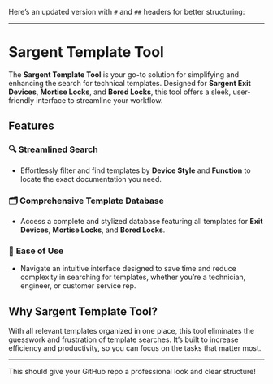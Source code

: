 Here’s an updated version with `#` and `##` headers for better structuring:

---

# Sargent Template Tool

The **Sargent Template Tool** is your go-to solution for simplifying and enhancing the search for technical templates. Designed for **Sargent Exit Devices**, **Mortise Locks**, and **Bored Locks**, this tool offers a sleek, user-friendly interface to streamline your workflow.

## Features

### 🔍 **Streamlined Search**
- Effortlessly filter and find templates by **Device Style** and **Function** to locate the exact documentation you need.

### 🗂 **Comprehensive Template Database**
- Access a complete and stylized database featuring all templates for **Exit Devices**, **Mortise Locks**, and **Bored Locks**.

### 🚀 **Ease of Use**
- Navigate an intuitive interface designed to save time and reduce complexity in searching for templates, whether you’re a technician, engineer, or customer service rep.

## Why Sargent Template Tool?

With all relevant templates organized in one place, this tool eliminates the guesswork and frustration of template searches. It’s built to increase efficiency and productivity, so you can focus on the tasks that matter most.

---

This should give your GitHub repo a professional look and clear structure!
